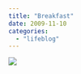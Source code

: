 ```yaml
---
title: "Breakfast"
date: 2009-11-10
categories: 
  - "lifeblog"
---
```


[![](images/IMG00079.jpg)](http://www.davelodwig.co.uk/wp-content/uploads/2009/11/IMG00079.jpg)
